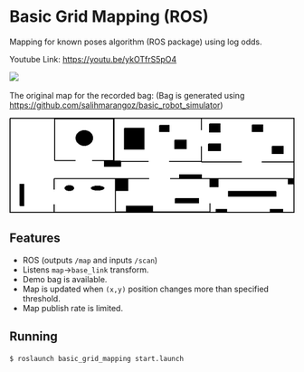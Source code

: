 # Basic Grid Mapping (ROS)

Mapping for known poses algorithm (ROS package) using log odds. 

Youtube Link: https://youtu.be/ykOTfrS5pO4

[![](https://img.youtube.com/vi/ykOTfrS5pO4/0.jpg)](https://youtu.be/ykOTfrS5pO4)

The original map for the recorded bag: (Bag is generated using https://github.com/salihmarangoz/basic_robot_simulator)

![](map.png)

## Features

- ROS (outputs `/map` and inputs `/scan`)
- Listens `map`->`base_link` transform.
- Demo bag is available.
- Map is updated when `(x,y)` position changes more than specified threshold.
- Map publish rate is limited.

## Running

```bash
$ roslaunch basic_grid_mapping start.launch
```

